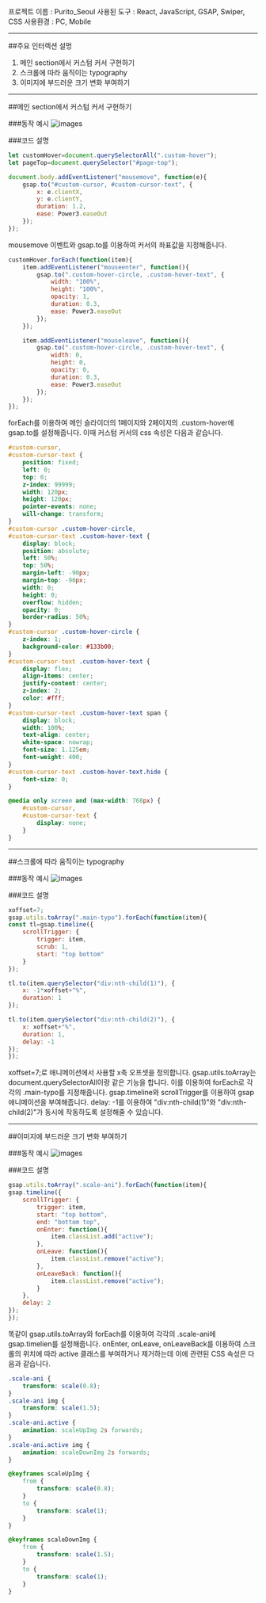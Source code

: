 프로젝트 이름 : Purito_Seoul
사용된 도구 : React, JavaScript, GSAP, Swiper, CSS
사용환경 : PC, Mobile

***

##주요 인터렉션 설멍

1. 메인 section에서 커스텀 커서 구현하기
2. 스크롤에 따라 움직이는 typography 
3. 이미지에 부드러운 크기 변화 부여하기

***

##메인 section에서 커스텀 커서 구현하기

###동작 예시
![images](https://github.com/kkii0801/Readme_files/blob/main/images_1/main_section_custom_cursor_GIF.gif?raw=true)

###코드 설명
``` JavaScript
let customHover=document.querySelectorAll(".custom-hover");
let pageTop=document.querySelector("#page-top");

document.body.addEventListener("mousemove", function(e){
	gsap.to("#custom-cursor, #custom-cursor-text", {
		x: e.clientX,
		y: e.clientY,
		duration: 1.2,
		ease: Power3.easeOut
	});
});
```
mousemove 이벤트와 gsap.to를 이용하여 커서의 좌표값을 지정해줍니다.
``` JavaScript
customHover.forEach(function(item){
	item.addEventListener("mouseenter", function(){
		gsap.to(".custom-hover-circle, .custom-hover-text", {
			width: "100%",
			height: "100%",
			opacity: 1,
			duration: 0.3,
			ease: Power3.easeOut
		});
	});

	item.addEventListener("mouseleave", function(){
		gsap.to(".custom-hover-circle, .custom-hover-text", {
			width: 0,
			height: 0,
			opacity: 0,
			duration: 0.3,
			ease: Power3.easeOut
		});
	});
});
```
forEach를 이용하여 메인 슬라이더의 1페이지와 2페이지의 .custom-hover에 gsap.to를 설정해줍니다.
이때 커스텀 커서의 css 속성은 다음과 같습니다.
``` CSS
#custom-cursor,
#custom-cursor-text {
	position: fixed;
	left: 0;
	top: 0;
	z-index: 99999;
	width: 120px;
	height: 120px;
	pointer-events: none;
	will-change: transform;
}
#custom-cursor .custom-hover-circle,
#custom-cursor-text .custom-hover-text {
	display: block;
	position: absolute;
	left: 50%;
	top: 50%;
	margin-left: -90px;
	margin-top: -90px;
	width: 0;
	height: 0;
	overflow: hidden;
	opacity: 0;
	border-radius: 50%;
}
#custom-cursor .custom-hover-circle {
	z-index: 1;
	background-color: #133b00;
}
#custom-cursor-text .custom-hover-text {
	display: flex;
	align-items: center;
	justify-content: center;
	z-index: 2;
	color: #fff;
}
#custom-cursor-text .custom-hover-text span {
	display: block;
	width: 100%;
	text-align: center;
	white-space: nowrap;
	font-size: 1.125em;
	font-weight: 400;
}
#custom-cursor-text .custom-hover-text.hide {
	font-size: 0;
}

@media only screen and (max-width: 768px) {
	#custom-cursor,
	#custom-cursor-text {
		display: none;
	}
}
```

***

##스크롤에 따라 움직이는 typography

###동작 예시
![images](https://github.com/kkii0801/Readme_files/blob/main/images_1/typotext_GIF.gif?raw=true)

###코드 설명
``` JavaScript
xoffset=7;
gsap.utils.toArray(".main-typo").forEach(function(item){
const tl=gsap.timeline({
	scrollTrigger: {
		trigger: item,
		scrub: 1,
		start: "top bottom"
	}
});

tl.to(item.querySelector("div:nth-child(1)"), {
	x: -1*xoffset+"%",
	duration: 1
});

tl.to(item.querySelector("div:nth-child(2)"), {
	x: xoffset+"%",
	duration: 1,
	delay: -1
});
});
```
xoffset=7;로 애니메이션에서 사용할 x축 오프셋을 정의합니다.
gsap.utils.toArray는 document.querySelectorAll이랑 같은 기능을 합니다. 이를 이용하여 forEach로 각각의 .main-typo를 지정해줍니다.
gsap.timeline와 scrollTrigger를 이용하여 gsap 애니메이션을 부여해줍니다.
delay: -1를 이용하여 "div:nth-child(1)"와 "div:nth-child(2)"가 동시에 작동하도록 설정해줄 수 있습니다.

***

##이미지에 부드러운 크기 변화 부여하기

###동작 예시
![images](https://github.com/kkii0801/Readme_files/blob/main/images_1/css_GIF.gif?raw=true)

###코드 설명
``` JavaScript
gsap.utils.toArray(".scale-ani").forEach(function(item){
gsap.timeline({
	scrollTrigger: {
		trigger: item,
		start: "top bottom",
		end: "bottom top",
		onEnter: function(){
			item.classList.add("active");
		},
		onLeave: function(){
			item.classList.remove("active");
		},
		onLeaveBack: function(){
			item.classList.remove("active");
		}
	},
	delay: 2
});
});
```
똑같이 gsap.utils.toArray와 forEach를 이용하여 각각의 .scale-ani에 gsap.timelien를 설정해줍니다.
onEnter, onLeave, onLeaveBack를 이용하여 스크롤의 위치에 따라 active 클래스를 부여하거나 제거하는데 이에 관련된 CSS 속성은 다음과 같습니다.
``` CSS
.scale-ani {
	transform: scale(0.8);
}
.scale-ani img {
	transform: scale(1.5);
}
.scale-ani.active {
	animation: scaleUpImg 2s forwards;
}
.scale-ani.active img {
	animation: scaleDownImg 2s forwards;
}

@keyframes scaleUpImg {
	from {
		transform: scale(0.8);
	}
	to {
		transform: scale(1);
	}
}

@keyframes scaleDownImg {
	from {
		transform: scale(1.5);
	}
	to {
		transform: scale(1);
	}
}
```

